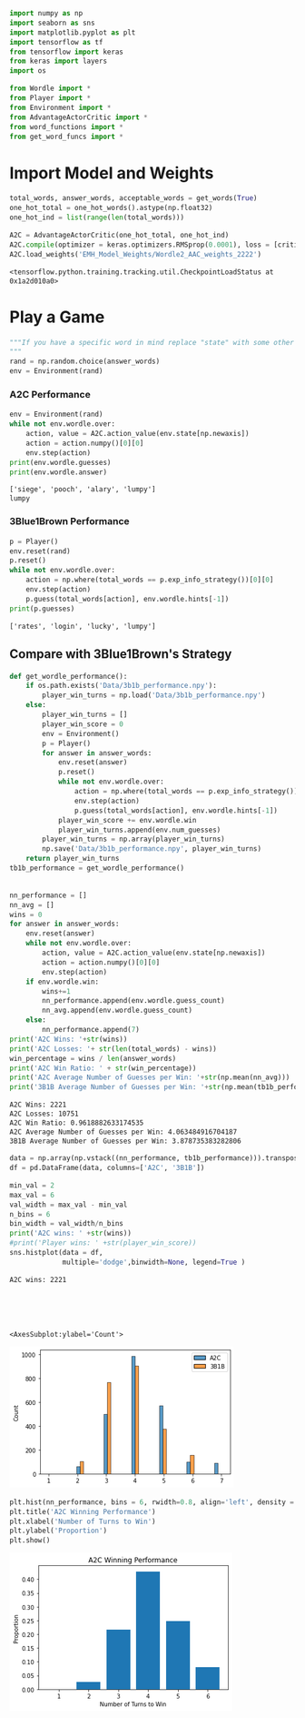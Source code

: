 ```python
import numpy as np
import seaborn as sns
import matplotlib.pyplot as plt
import tensorflow as tf
from tensorflow import keras
from keras import layers
import os
```


```python
from Wordle import *
from Player import *
from Environment import *
from AdvantageActorCritic import *
from word_functions import *
from get_word_funcs import *
```

# Import Model and Weights


```python
total_words, answer_words, acceptable_words = get_words(True)
one_hot_total = one_hot_words().astype(np.float32)
one_hot_ind = list(range(len(total_words)))
```


```python
A2C = AdvantageActorCritic(one_hot_total, one_hot_ind)
A2C.compile(optimizer = keras.optimizers.RMSprop(0.0001), loss = [critic_loss, actor_loss])
A2C.load_weights('EMH_Model_Weights/Wordle2_AAC_weights_2222')
```




    <tensorflow.python.training.tracking.util.CheckpointLoadStatus at 0x1a2d010a0>



# Play a Game


```python
"""If you have a specific word in mind replace "state" with some other word
"""
rand = np.random.choice(answer_words)
env = Environment(rand)
```

### A2C Performance


```python
env = Environment(rand)
while not env.wordle.over:
    action, value = A2C.action_value(env.state[np.newaxis])
    action = action.numpy()[0][0]
    env.step(action)
print(env.wordle.guesses)
print(env.wordle.answer)
```

    ['siege', 'pooch', 'alary', 'lumpy']
    lumpy


### 3Blue1Brown Performance


```python
p = Player()
env.reset(rand)
p.reset()
while not env.wordle.over:
    action = np.where(total_words == p.exp_info_strategy())[0][0]
    env.step(action)
    p.guess(total_words[action], env.wordle.hints[-1])
print(p.guesses)
```

    ['rates', 'login', 'lucky', 'lumpy']


## Compare with 3Blue1Brown's Strategy


```python
def get_wordle_performance():
    if os.path.exists('Data/3b1b_performance.npy'):
        player_win_turns = np.load('Data/3b1b_performance.npy')
    else:
        player_win_turns = []
        player_win_score = 0
        env = Environment()
        p = Player()
        for answer in answer_words:
            env.reset(answer)
            p.reset()
            while not env.wordle.over:
                action = np.where(total_words == p.exp_info_strategy())[0][0]
                env.step(action)
                p.guess(total_words[action], env.wordle.hints[-1])
            player_win_score += env.wordle.win
            player_win_turns.append(env.num_guesses)
        player_win_turns = np.array(player_win_turns)
        np.save('Data/3b1b_performance.npy', player_win_turns)
    return player_win_turns
tb1b_performance = get_wordle_performance()
        
```


```python
nn_performance = []
nn_avg = []
wins = 0
for answer in answer_words:
    env.reset(answer)
    while not env.wordle.over:
        action, value = A2C.action_value(env.state[np.newaxis])
        action = action.numpy()[0][0]
        env.step(action)
    if env.wordle.win:
        wins+=1
        nn_performance.append(env.wordle.guess_count)
        nn_avg.append(env.wordle.guess_count)
    else:
        nn_performance.append(7)
print('A2C Wins: '+str(wins))
print('A2C Losses: '+ str(len(total_words) - wins))
win_percentage = wins / len(answer_words)
print('A2C Win Ratio: ' + str(win_percentage))
print('A2C Average Number of Guesses per Win: '+str(np.mean(nn_avg)))
print('3B1B Average Number of Guesses per Win: '+str(np.mean(tb1b_performance)))
```

    A2C Wins: 2221
    A2C Losses: 10751
    A2C Win Ratio: 0.9618882633174535
    A2C Average Number of Guesses per Win: 4.063484916704187
    3B1B Average Number of Guesses per Win: 3.878735383282806



```python
data = np.array(np.vstack((nn_performance, tb1b_performance))).transpose()
df = pd.DataFrame(data, columns=['A2C', '3B1B'])
```


```python
min_val = 2
max_val = 6
val_width = max_val - min_val
n_bins = 6
bin_width = val_width/n_bins
print('A2C wins: ' +str(wins))
#print('Player wins: ' +str(player_win_score))
sns.histplot(data = df,
             multiple='dodge',binwidth=None, legend=True )

```

    A2C wins: 2221





    <AxesSubplot:ylabel='Count'>




    
![png](output_15_2.png)
    



```python
plt.hist(nn_performance, bins = 6, rwidth=0.8, align='left', density = True)
plt.title('A2C Winning Performance')
plt.xlabel('Number of Turns to Win')
plt.ylabel('Proportion')
plt.show()
```


    
![png](output_16_0.png)
    



```python

```
